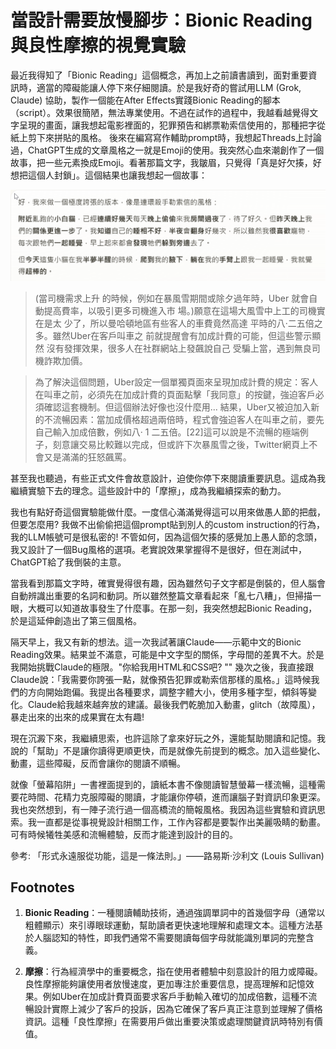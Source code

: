 # 當設計需要放慢腳步：Bionic Reading與良性摩擦的視覺實驗

最近我得知了「Bionic Reading」這個概念，再加上之前讀書讀到，面對重要資訊時，適當的障礙能讓人停下來仔細閱讀。於是我好奇的嘗試用LLM (Grok, Claude) 協助，製作一個能在After Effects實踐Bionic Reading的腳本（script）。效果很簡陋，無法專業使用。不過在試作的過程中，我越看越覺得文字呈現的畫面，讓我想起電影裡面的，犯罪預告和綁票勒索信使用的，那種把字從紙上剪下來拼貼的風格。 後來在編寫寫作輔助prompt時，我想起Threads上討論過，ChatGPT生成的文章風格之一就是Emoji的使用。我突然心血來潮創作了一個故事，把一些元素換成Emoji。看著那篇文字，我皺眉，只覺得「真是好欠揍，好想把這個人封鎖」。這個結果也讓我想起一個故事：

![圖片說明](assets/cat_text.png)

> (當司機需求上升 的時候，例如在暴風雪期間或除夕過年時，Uber 就會自動提高費率，以吸引更多司機進入市 場。)願意在這場大風雪中上工的司機實在是太 少了，所以曼哈頓地區有些客人的車費竟然高達 平時的八·二五倍之多。雖然Uber在客戶叫車之 前就提醒會有加成計費的可能，但這些警示顯然 沒有發揮效果，很多人在社群網站上發飆說自己 受騙上當，遇到無良司機詐欺加價。 

> 為了解決這個問題，Uber設定一個單獨頁面來呈現加成計費的規定：客人在叫車之前，必須先在加成計費的頁面點擊「我同意」的按鍵，強迫客戶必須確認這套機制。但這個辦法好像也沒什麼用... 結果，Uber又被迫加入新的不流暢因素：當加成價格超過兩倍時，程式會強迫客人在叫車之前，要先自己輸入加成倍數，例如八‧ 1 二五倍。[22]這可以說是不流暢的極端例子，刻意讓交易比較難以完成，但或許下次暴風雪之後，Twitter網頁上不會又是滿滿的狂怒飆罵。  

甚至我也聽過，有些正式文件會故意設計，迫使你停下來閱讀重要訊息。這成為我繼續實驗下去的理念。這些設計中的「摩擦」，成為我繼續探索的動力。

我也有點好奇這個實驗能做什麼。一度信心滿滿覺得這可以用來做愚人節的把戲，但要怎麼用? 我做不出偷偷把這個prompt貼到別人的custom instruction的行為，我的LLM帳號可是很私密的! 不管如何，因為這個欠揍的感覺加上愚人節的念頭，我又設計了一個Bug風格的選項。老實說效果掌握得不是很好，但在測試中，ChatGPT給了我倒裝的主意。 

當我看到那篇文字時，確實覺得很有趣，因為雖然句子文字都是倒裝的，但人腦會自動辨識出重要的名詞和動詞。所以雖然整篇文章看起來「亂七八糟」，但掃描一眼，大概可以知道故事發生了什麼事。在那一刻，我突然想起Bionic Reading，於是這延伸創造出了第三個風格。 

隔天早上，我又有新的想法。這一次我試著讓Claude——示範中文的Bionic Reading效果。結果並不滿意，可能是中文字型的關係，字母間的差異不大。於是我開始挑戰Claude的極限。"你給我用HTML和CSS吧? "" 幾次之後，我直接跟Claude說：「我需要你誇張一點，就像預告犯罪或勒索信那樣的風格。」這時候我們的方向開始跑偏。我提出各種要求，調整字體大小，使用多種字型，傾斜等變化。Claude給我越來越奔放的建議。最後我們乾脆加入動畫，glitch（故障風），暴走出來的出來的成果實在太有趣! 

現在沉澱下來，我繼續思索，也許這除了拿來好玩之外，還能幫助閱讀和記憶。我說的「幫助」不是讓你讀得更順更快，而是就像先前提到的概念。加入這些變化、動畫，這些障礙，反而會讓你的閱讀不順暢。

就像「螢幕陷阱」一書裡面提到的，讀紙本書不像閱讀智慧螢幕一樣流暢，這種需要花時間、花精力克服障礙的閱讀，才能讓你停頓，進而讓腦子對資訊印象更深。 我也突然想到，有一陣子流行過一個高橋流的簡報風格。我因為這些實驗和資訊思索。我一直都是從事視覺設計相關工作，工作內容都是要製作出美麗吸睛的動畫。可有時候犧牲美感和流暢體驗，反而才能達到設計的目的。


參考: 「形式永遠服從功能，這是一條法則。」——路易斯·沙利文 (Louis Sullivan)

## Footnotes

1. **Bionic Reading**：一種閱讀輔助技術，通過強調單詞中的首幾個字母（通常以粗體顯示）來引導眼球運動，幫助讀者更快速地理解和處理文本。這種方法基於人腦認知的特性，即我們通常不需要閱讀每個字母就能識別單詞的完整含義。 
    
2. **摩擦**：行為經濟學中的重要概念，指在使用者體驗中刻意設計的阻力或障礙。良性摩擦能夠讓使用者放慢速度，更加專注於重要信息，提高理解和記憶效果。例如Uber在加成計費頁面要求客戶手動輸入確切的加成倍數，這種不流暢設計實際上減少了客戶的投訴，因為它確保了客戶真正注意到並理解了價格資訊。這種「良性摩擦」在需要用戶做出重要決策或處理關鍵資訊時特別有價值。 
